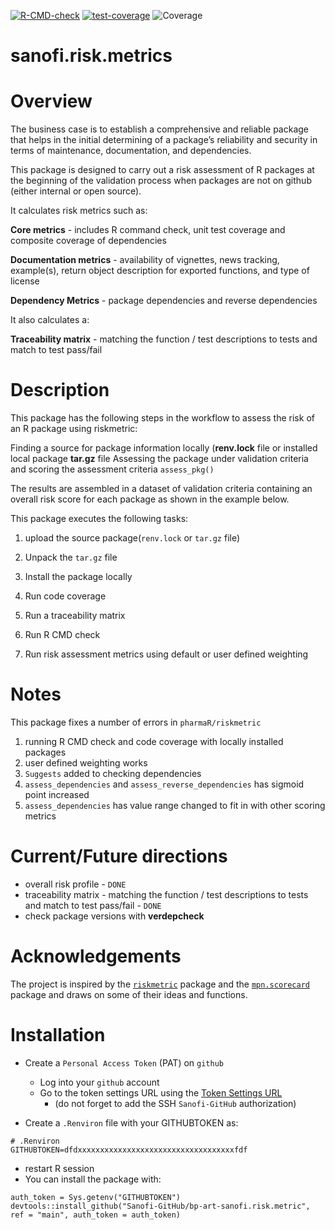 
<!-- README.md is generated from README.Rmd. Please edit that file -->
<!-- badges: start -->

[![R-CMD-check](https://github.com/Sanofi-GitHub/bp-art-sanofi.risk.metric/actions/workflows/R-CMD-check.yaml/badge.svg)](https://github.com/Sanofi-GitHub/bp-art-sanofi.risk.metric/actions/workflows/R-CMD-check.yaml)
[![test-coverage](https://github.com/Sanofi-GitHub/bp-art-sanofi.risk.metric/actions/workflows/test-coverage.yaml/badge.svg)](https://github.com/Sanofi-GitHub/bp-art-sanofi.risk.metric/actions/workflows/test-coverage.yaml)
![Coverage](https://img.shields.io/badge/coverage-93%25-brightgreen.svg)


<!-- badges: end -->

# sanofi.risk.metrics

# Overview

The business case is to establish a comprehensive and reliable package
that helps in the initial determining of a package’s reliability and
security in terms of maintenance, documentation, and dependencies.

This package is designed to carry out a risk assessment of R packages at
the beginning of the validation process when packages are not on github
(either internal or open source).

It calculates risk metrics such as:

**Core metrics** - includes R command check, unit test coverage and
composite coverage of dependencies

**Documentation metrics** - availability of vignettes, news tracking,
example(s), return object description for exported functions, and type
of license

**Dependency Metrics** - package dependencies and reverse dependencies

It also calculates a:

**Traceability matrix** - matching the function / test descriptions to
tests and match to test pass/fail

# Description

This package has the following steps in the workflow to assess the risk
of an R package using riskmetric:

Finding a source for package information locally (**renv.lock** file or
installed local package **tar.gz** file Assessing the package under
validation criteria and scoring the assessment criteria `assess_pkg()`

The results are assembled in a dataset of validation criteria containing
an overall risk score for each package as shown in the example below.

This package executes the following tasks:

1.  upload the source package(`renv.lock` or `tar.gz` file)

2.  Unpack the `tar.gz` file

3.  Install the package locally

4.  Run code coverage

5.  Run a traceability matrix

6.  Run R CMD check

7.  Run risk assessment metrics using default or user defined weighting

# Notes

This package fixes a number of errors in `pharmaR/riskmetric`

1.  running R CMD check and code coverage with locally installed
    packages
2.  user defined weighting works
3.  `Suggests` added to checking dependencies
4.  `assess_dependencies` and `assess_reverse_dependencies` has sigmoid
    point increased
5.  `assess_dependencies` has value range changed to fit in with other
    scoring metrics

# Current/Future directions

- overall risk profile - `DONE`
- traceability matrix - matching the function / test descriptions to
  tests and match to test pass/fail - `DONE`
- check package versions with **verdepcheck**

# Acknowledgements

The project is inspired by the
[`riskmetric`](https://github.com/pharmaR/riskmetric) package and the
[`mpn.scorecard`](https://github.com/metrumresearchgroup/mpn.scorecard)
package and draws on some of their ideas and functions.

# Installation

- Create a `Personal Access Token` (PAT) on `github`

  - Log into your `github` account
  - Go to the token settings URL using the [Token Settings
    URL](https://github.com/settings/tokens)
    - (do not forget to add the SSH `Sanofi-GitHub` authorization)

- Create a `.Renviron` file with your GITHUBTOKEN as:

<!-- -->

    # .Renviron
    GITHUBTOKEN=dfdxxxxxxxxxxxxxxxxxxxxxxxxxxxxxxxxxxxfdf

- restart R session
- You can install the package with:

<!-- -->

    auth_token = Sys.getenv("GITHUBTOKEN")
    devtools::install_github("Sanofi-GitHub/bp-art-sanofi.risk.metric", ref = "main", auth_token = auth_token)
